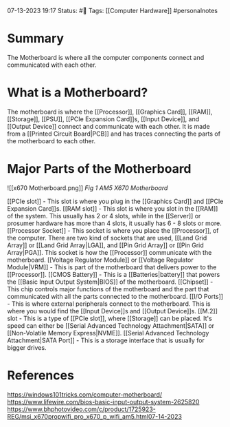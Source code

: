 07-13-2023 19:17
Status: #📄 
Tags: [[Computer Hardware]] #personalnotes 

# Summary 
The Motherboard is where all the computer components connect and communicated with each other.

# What is a Motherboard? 
The motherboard is where the [[Processor]], [[Graphics Card]], [[RAM]], [[Storage]], [[PSU]], [[PCIe Expansion Card]]s, [[Input Device]], and [[Output Device]] connect and communicate with each other. It is made from a [[Printed Circuit Board|PCB]] and has traces connecting the parts of the motherboard to each other. 

# Major Parts of the Motherboard
![[x670 Motherboard.png]] *Fig 1 AM5 X670 Motherboard*

[[PCIe slot]] - This slot is where you plug in the [[Graphics Card]] and [[PCIe Expansion Card]]s.
[[RAM slot]] - This slot is where you slot in the [[RAM]] of the system. This usually has 2 or 4 slots, while in the [[Server]] or prosumer hardware has more than 4 slots, it usually has 6 - 8 slots or more. 
[[Processor Socket]] - This socket is where you place the [[Processor]], of the computer. There are two kind of sockets that are used, [[Land Grid Array]] or [[Land Grid Array|LGA]], and [[Pin Grid Array]] or [[Pin Grid Array|PGA]]. This socket is how the [[Processor]] communicate with the motherboard.
[[Voltage Regulator Module]] or [[Voltage Regulator Module|VRM]] - This is part of the motherboard that delivers power to the [[Processor]]. 
[[CMOS Battery]] - This is a [[Batteries|battery]] that powers the [[Basic  Input Output System|BIOS]] of the motherboard. 
[[Chipset]] - This chip controls major functions of the motherboard and the part that communicated with all the parts connected to the motherboard. 
[[I/O Ports]] - This is where external peripherals connect to the motherboard. This is where you would find the [[Input Device]]s and [[Output Device]]s.
[[M.2]] slot - This is a type of [[PCIe slot]], where [[Storage]] can be placed. It's speed can either be [[Serial Advanced Technology Attachment|SATA]] or [[Non-Volatile Memory Express|NVME]].
[[Serial Advanced Technology Attachment|SATA Port]] - This is a storage interface that is usually for bigger drives.


# References
https://windows101tricks.com/computer-motherboard/
https://www.lifewire.com/bios-basic-input-output-system-2625820
https://www.bhphotovideo.com/c/product/1725923-REG/msi_x670propwifi_pro_x670_p_wifi_am5.html07-14-2023

